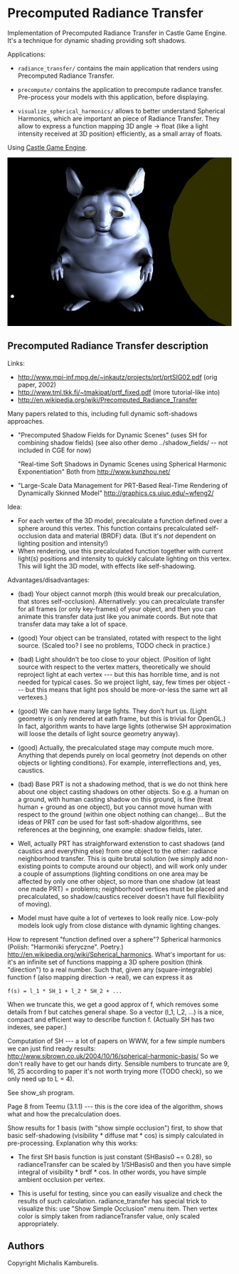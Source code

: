 # Precomputed Radiance Transfer

Implementation of Precomputed Radiance Transfer in Castle Game Engine.
It's a technique for dynamic shading providing soft shadows.

Applications:

- `radiance_transfer/` contains the main application that renders using Precomputed Radiance Transfer.

- `precompute/` contains the application to precompute radiance transfer. Pre-process your models with this application, before displaying.

- `visualize_spherical_harmonics/` allows to better understand Spherical Harmonics, which are important an piece of Radiance Transfer. They allow to express a function mapping 3D angle -> float (like a light intensity received at 3D position) efficiently, as a small array of floats.

Using [Castle Game Engine](https://castle-engine.io/).

![Screenshot](screenshot.png)

## Precomputed Radiance Transfer description

Links:

- http://www.mpi-inf.mpg.de/~jnkautz/projects/prt/prtSIG02.pdf (orig paper, 2002)
- http://www.tml.tkk.fi/~tmakipat/prtf_fixed.pdf (more tutorial-like into)
- http://en.wikipedia.org/wiki/Precomputed_Radiance_Transfer

Many papers related to this, including full dynamic soft-shadows approaches.

- "Precomputed Shadow Fields for Dynamic Scenes" (uses SH for combining shadow fields)
  (see also other demo ../shadow_fields/ -- not included in CGE for now)

  "Real-time Soft Shadows in Dynamic Scenes using Spherical Harmonic Exponentiation"
  Both from http://www.kunzhou.net/

- "Large-Scale Data Management for PRT-Based Real-Time Rendering of Dynamically Skinned Model"
  http://graphics.cs.uiuc.edu/~wfeng2/

Idea:

- For each vertex of the 3D model, precalculate a function defined over
  a sphere around this vertex. This function contains precalculated
  self-occlusion data and material (BRDF) data.
  (But it's *not* dependent on lighting position and intensity!)
- When rendering, use this precalculated function together with
  current light(s) positions and intensity to quickly calculate lighting
  on this vertex. This will light the 3D model, with effects like
  self-shadowing.

Advantages/disadvantages:

- (bad) Your object cannot morph (this would break our precalculation,
  that stores self-occlusion). Alternatively: you can precalculate
  transfer for all frames (or only key-frames) of your object,
  and then you can animate this transfer data just like you animate coords.
  But note that transfer data may take a lot of space.

+ (good) Your object can be translated, rotated with respect to the light source.
  (Scaled too? I see no problems, TODO check in practice.)

- (bad) Light shouldn't be too close to your object. (Position of light source
  with respect to the vertex matters, theoretically we should reproject
  light at each vertex --- but this has horrible time, and is not needed
  for typical cases. So we project light, say, few times per object --- but this
  means that light pos should be more-or-less the same wrt all vertexes.)

+ (good) We can have many large lights. They don't hurt us. (Light geometry is only
  rendered at eath frame, but this is trivial for OpenGL.)
  In fact, algorithm wants to have large lights (otherwise SH approximation
  will loose the details of light source geometry anyway).

+ (good) Actually, the precalculated stage may compute much more.
  Anything that depends purely on local geometry (not depends on other
  objects or lighting conditions). For example, interreflections
  and, yes, caustics.

- (bad) Base PRT is not a shadowing method, that is we do not think here about
  one object casting shadows on other objects. So e.g. a human on a ground,
  with human casting shadow on this ground, is fine (treat human + ground
  as one object), but you cannot move human with respect to the ground
  (within one object nothing can change)...
  But the ideas of PRT *can* be used for fast soft-shadow algorithms,
  see references at the beginning, one example: shadow fields, later.

- Well, actually PRT has straighforward extenstion to cast shadows
  (and caustics and everything else) from one object to the other:
  radiance neighborhood transfer. This is quite brutal solution
  (we simply add non-existing points to compute around our object),
  and will work only under a couple of assumptions (lighting conditions
  on one area may be affected by only one other object, so more
  than one shadow (at least one made PRT) = problems;
  neighborhood vertices must be placed and precalculated,
  so shadow/caustics receiver doesn't have full flexibility of moving).

- Model must have quite a lot of vertexes to look really nice.
  Low-poly models look ugly from close distance with dynamic lighting
  changes.

How to represent "function defined over a sphere"? Spherical harmonics
(Polish: "Harmoniki sferyczne". Poetry.)
http://en.wikipedia.org/wiki/Spherical_harmonics.
What's important for us: it's an infinite set of functions
mapping a 3D sphere position (think "direction") to a real number.
Such that, given any (square-integrable) function f
(also mapping direction -> real), we can express it as

```
f(s) = l_1 * SH_1 + l_2 * SH_2 + ...
```

When we truncate this, we get a good approx of f, which removes some
details from f but catches general shape. So a vector (l_1, l_2, ...)
is a nice, compact and efficient way to describe function f.
(Actually SH has two indexes, see paper.)

Computation of SH --- a lot of papers on WWW, for a few simple numbers
we can just find ready results:
http://www.sjbrown.co.uk/2004/10/16/spherical-harmonic-basis/
So we don't really have to get our hands dirty.
Sensible numbers to truncate are 9, 16, 25
according to paper it's not worth trying more (TODO check),
so we only need up to L = 4).

See show_sh program.

Page 8 from Teemu (3.1.1) --- this is the core idea of the algorithm,
shows what and how the precalculation does.

Show results for 1 basis (with "show simple occlusion") first,
to show that basic self-shadowing (visibility * diffuse mat * cos)
is simply calculated in pre-processing. Explanation why this works:

-  The first SH basis function is just
  constant (SHBasis0 ~= 0.28), so radianceTransfer can be scaled by
  1/SHBasis0 and then you have simple integral of visibility *  brdf * cos.
  In other words, you have simple ambient occlusion per vertex.

- This is useful for testing, since you can easily visualize and check
  the results of such calculation. radiance_transfer has special trick
  to visualize this: use "Show Simple Occlusion" menu item.
  Then vertex color is simply taken from radianceTransfer value,
  only scaled appropriately.

## Authors

Copyright Michalis Kamburelis.